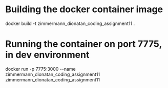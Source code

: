 

# Building the docker container image
docker build -t zimmermann_dionatan_coding_assignment11 .

# Running the container on port 7775, in dev environment
docker run -p 7775:3000 --name zimmermann_dionatan_coding_assignment11 zimmermann_dionatan_coding_assignment11

